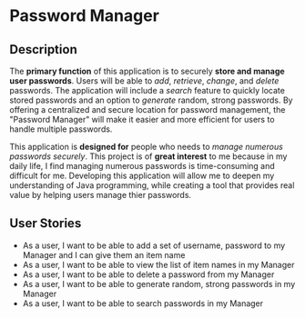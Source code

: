 # Password Manager

## Description

The **primary function** of this application is to securely **store and manage user passwords**. Users will be able to *add*, *retrieve*, *change*, and *delete* passwords. The application will include a *search* feature to quickly locate stored passwords and an option to *generate* random, strong passwords. By offering a centralized and secure location for password management, the "Password Manager" will make it easier and more efficient for users to handle multiple passwords.

This application is **designed for** people who needs to *manage numerous passwords securely*. This project is of **great interest** to me because in my daily life, I find managing numerous passwords is time-consuming and difficult for me. Developing this application will allow me to deepen my understanding of Java programming, while creating a tool that provides real value by helping users manage thier passwords.

## User Stories
- As a user, I want to be able to add a set of username, password to my Manager and I can give them an item name
- As a user, I want to be able to view the list of item names in my Manager
- As a user, I want to be able to delete a password from my Manager
- As a user, I want to be able to generate random, strong passwords in my Manager
- As a user, I want to be able to search passwords in my Manager





